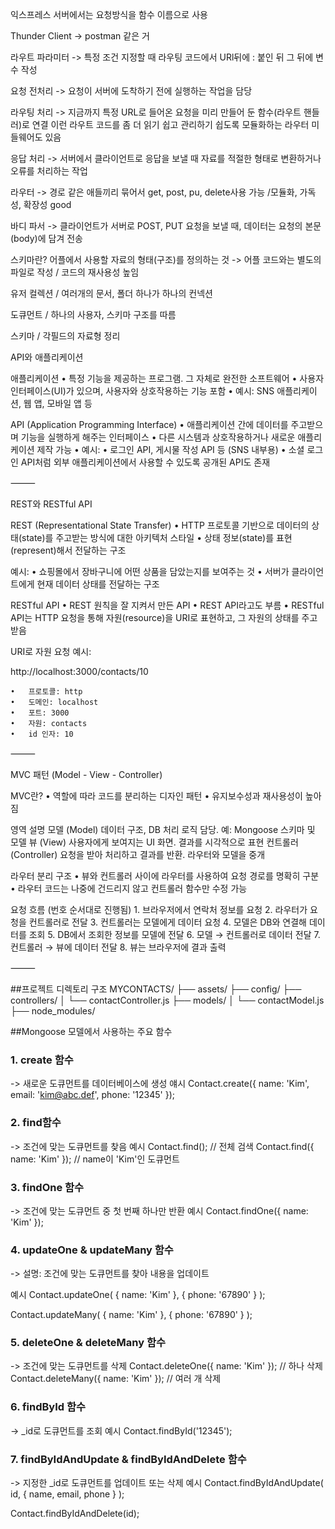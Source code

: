 익스프레스 서버에서는 요청방식을 함수 이름으로 사용

Thunder Client -> postman 같은 거 

라우트 파라미터 -> 특정 조건 지정할 때 라우팅 코드에서 URl뒤에 : 붙인 뒤 그 뒤에 변수 작성 

요청 전처리 -> 요청이 서버에 도착하기 전에 실행하는 작업을 담당

라우팅 처리 -> 지금까지 특정 URL로 들어온 요청을 미리 만들어 둔 함수(라우트 핸들러)로 연결
이런 라우트 코드를 좀 더 읽기 쉽고 관리하기 쉽도록 모듈화하는 라우터 미들웨어도 있음

응답 처리 -> 서버에서 클라이언트로 응답을 보낼 때 자료를 적절한 형태로 변환하거나 오류를 처리하는 작업

라우터 -> 경로 같은 애들끼리 묶어서 get, post, pu, delete사용 가능 /모듈화, 가독성, 확장성 good

바디 파서 -> 클라이언트가 서버로 POST, PUT 요청을 보낼 때, 데이터는 요청의 본문(body)에 담겨 전송

스키마란? 어플에서 사용할 자료의 형태(구조)를 정의하는 것
-> 어플 코드와는 별도의 파일로 작성 / 코드의 재사용성 높임

유저 컬렉션 / 여러개의 문서, 폴더 하나가 하나의 컨넥션

도큐먼트 / 하나의 사용자, 스키마 구조를 따름

스키마 / 각필드의 자료형 정리

API와 애플리케이션

애플리케이션
	•	특정 기능을 제공하는 프로그램. 그 자체로 완전한 소프트웨어
	•	사용자 인터페이스(UI)가 있으며, 사용자와 상호작용하는 기능 포함
	•	예시: SNS 애플리케이션, 웹 앱, 모바일 앱 등

API (Application Programming Interface)
	•	애플리케이션 간에 데이터를 주고받으며 기능을 실행하게 해주는 인터페이스
	•	다른 시스템과 상호작용하거나 새로운 애플리케이션 제작 가능
	•	예시:
	•	로그인 API, 게시물 작성 API 등 (SNS 내부용)
	•	소셜 로그인 API처럼 외부 애플리케이션에서 사용할 수 있도록 공개된 API도 존재

⸻

REST와 RESTful API

REST (Representational State Transfer)
	•	HTTP 프로토콜 기반으로 데이터의 상태(state)를 주고받는 방식에 대한 아키텍처 스타일
	•	상태 정보(state)를 표현(represent)해서 전달하는 구조

예시:
	•	쇼핑몰에서 장바구니에 어떤 상품을 담았는지를 보여주는 것
	•	서버가 클라이언트에게 현재 데이터 상태를 전달하는 구조

RESTful API
	•	REST 원칙을 잘 지켜서 만든 API
	•	REST API라고도 부름
	•	RESTful API는 HTTP 요청을 통해 자원(resource)을 URI로 표현하고, 그 자원의 상태를 주고받음

URI로 자원 요청 예시:

http://localhost:3000/contacts/10

	•	프로토콜: http
	•	도메인: localhost
	•	포트: 3000
	•	자원: contacts
	•	id 인자: 10

⸻

MVC 패턴 (Model - View - Controller)

MVC란?
	•	역할에 따라 코드를 분리하는 디자인 패턴
	•	유지보수성과 재사용성이 높아짐

영역	설명
모델 (Model)	데이터 구조, DB 처리 로직 담당. 예: Mongoose 스키마 및 모델
뷰 (View)	사용자에게 보여지는 UI 화면. 결과를 시각적으로 표현
컨트롤러 (Controller)	요청을 받아 처리하고 결과를 반환. 라우터와 모델을 중개

라우터 분리 구조
	•	뷰와 컨트롤러 사이에 라우터를 사용하여 요청 경로를 명확히 구분
	•	라우터 코드는 나중에 건드리지 않고 컨트롤러 함수만 수정 가능

요청 흐름 (번호 순서대로 진행됨)
	1.	브라우저에서 연락처 정보를 요청
	2.	라우터가 요청을 컨트롤러로 전달
	3.	컨트롤러는 모델에게 데이터 요청
	4.	모델은 DB와 연결해 데이터를 조회
	5.	DB에서 조회한 정보를 모델에 전달
	6.	모델 → 컨트롤러로 데이터 전달
	7.	컨트롤러 → 뷰에 데이터 전달
	8.	뷰는 브라우저에 결과 출력

⸻

##프로젝트 디렉토리 구조
MYCONTACTS/
├── assets/
├── config/
├── controllers/
│   └── contactController.js
├── models/
│   └── contactModel.js
├── node_modules/

##Mongoose 모델에서 사용하는 주요 함수

### 1. create 함수
-> 새로운 도큐먼트를 데이터베이스에 생성
얘시
Contact.create({
  name: 'Kim',
  email: 'kim@abc.def',
  phone: '12345'
});

### 2. find함수
-> 조건에 맞는 도큐먼트를 찾음
예시
Contact.find();                      // 전체 검색
Contact.find({ name: 'Kim' });      // name이 'Kim'인 도큐먼트

 ### 3. findOne 함수
 -> 조건에 맞는 도큐먼트 중 첫 번째 하나만 반환
 예시
 Contact.findOne({ name: 'Kim' });

 ### 4. updateOne & updateMany 함수
 -> 설명: 조건에 맞는 도큐먼트를 찾아 내용을 업데이트

 예시
 Contact.updateOne(
  { name: 'Kim' },
  { phone: '67890' }
);

Contact.updateMany(
  { name: 'Kim' },
  { phone: '67890' }
);

### 5. deleteOne & deleteMany 함수
-> 조건에 맞는 도큐먼트를 삭제
Contact.deleteOne({ name: 'Kim' });     // 하나 삭제
Contact.deleteMany({ name: 'Kim' });    // 여러 개 삭제

###  6. findById 함수
-> _id로 도큐먼트를 조회
예시
Contact.findById('12345');

### 7. findByIdAndUpdate & findByIdAndDelete 함수
-> 지정한 _id로 도큐먼트를 업데이트 또는 삭제
예시
Contact.findByIdAndUpdate(
  id,
  { name, email, phone }
);

Contact.findByIdAndDelete(id);